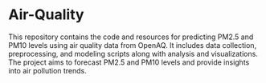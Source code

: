 # Air-Quality
 This repository contains the code and resources for predicting PM2.5 and PM10 levels using air quality data from OpenAQ. It includes data collection, preprocessing, and modeling scripts along with analysis and visualizations. The project aims to forecast PM2.5 and PM10 levels and provide insights into air pollution trends.
